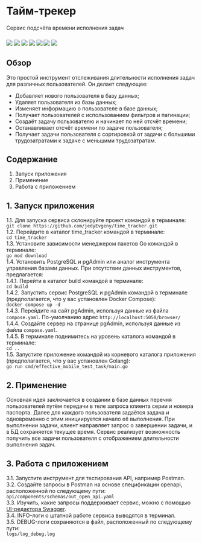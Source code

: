 # Тайм-трекер
Сервис подсчёта времени исполнения задач
<h3 align="left">    
    <img src="https://img.shields.io/badge/go-%2300ADD8.svg?style=for-the-badge&logo=go&logoColor=white">
    <img src="https://img.shields.io/badge/postgres-%23316192.svg?style=for-the-badge&logo=postgresql&logoColor=white">
    <img src="https://img.shields.io/badge/git-%23F05033.svg?style=for-the-badge&logo=git&logoColor=white">
    <img src="https://img.shields.io/badge/github-%23121011.svg?style=for-the-badge&logo=github&logoColor=white">
    <img src="https://img.shields.io/badge/Postman-FF6C37?style=for-the-badge&logo=postman&logoColor=white">
    <img src="https://img.shields.io/badge/openapiinitiative-%23000000.svg?style=for-the-badge&logo=openapiinitiative&logoColor=white">
    <img src="https://img.shields.io/badge/Linux-FCC624?style=for-the-badge&logo=linux&logoColor=black">
</h3>  

## Обзор
Это простой инструмент отслеживания длительности исполнения задач для различных пользователей. Он делает следующее:  
- Добавляет нового пользователя в базу данных;  
- Удаляет пользователя из базы данных;  
- Изменяет информацию о пользователе в базе данных;  
- Получает пользователей с использованием фильтров и пагинации;  
- Создаёт задачу пользователю и начинает по ней отсчёт времени;  
- Останавливает отсчёт времени по задаче пользователя;  
- Получает задачи пользователя с сортировкой от задачи с большими трудозатратами к задаче с меньшими трудозатратам.  

## Содержание
1. Запуск приложения
2. Применение
3. Работа с приложением

## 1. Запуск приложения
1.1. Для запуска сервиса склонируйте проект командой в терминале:  
```git clone https://github.com/jedyEvgeny/time_tracker.git```  
1.2. Перейдите в каталог time_tracker командой в терминале:  
```cd time_tracker```  
1.3. Установите зависимости менеджером пакетов Go командой в терминале:  
```go mod download```  
1.4. Установить PostgreSQL и pgAdmin или аналог инструмента управления базами данных. При отсутствии данных инструментов, предлагается:  
1.4.1. Перейти в каталог build командой в терминале:  
```cd build```  
1.4.2. Запустить сервис PostgreSQL и pgAdmin командой в терминале (предполагается, что у вас установлен Docker Compose):  
```docker compose up -d```  
1.4.3. Перейдите на сайт pgAdmin, используя данные из файла ```compose.yaml```. По-умолчанию адрес ```http://localhost:5050/browser/```  
1.4.4. Создайте сервер на странице pgAdmin, используя данные из файла ```compose.yaml```.   
1.4.5. В терминале поднимитесь на уровень каталога командой в терминале:  
```cd ..```  
1.5. Запустите приложение командой из корневого каталога приложения (предполагается, что у вас установлен Golang):  
```go run cmd/effective_mobile_test_task/main.go```  

## 2. Применение
Основная идея заключается в создании в базе данных перечня пользователей путём передачи в теле запроса клиента серии и номера паспорта. Далее для каждого пользователя задаётся задача и одновременно с этим инициируется начало её выполнения. При выполнении задачи, клиент направляет запрос о завершении задачи, и в БД сохраняется текущее время. Сервис реализует возможность получить все задачи пользователя с отображением длительности выполнения задач.  

## 3. Работа с приложением
3.1. Запустите инструмент для тестирования API, например Postman.  
3.2. Создайте запросы в Postman на основе спецификации openapi, расположенной по следующему пути:  
```api/components/schemas/out_open_api.yaml```  
3.3. Изучить, какие запросы поддерживает сервис, можно с помощью [UI-редактора Swagger](https://editor.swagger.io/).  
3.4. INFO-логи о штатной работе сервиса выводятся в терминал.  
3.5. DEBUG-логи сохраняются в файл, расположенный по следующему пути:  
```logs/log_debug.log```  